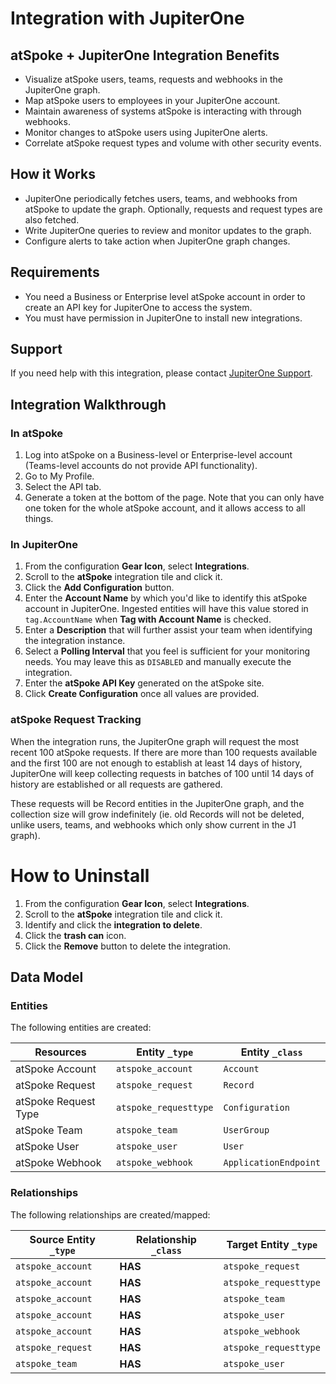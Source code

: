 # Integration with JupiterOne

## atSpoke + JupiterOne Integration Benefits

- Visualize atSpoke users, teams, requests and webhooks in the JupiterOne graph.
- Map atSpoke users to employees in your JupiterOne account.
- Maintain awareness of systems atSpoke is interacting with through webhooks.
- Monitor changes to atSpoke users using JupiterOne alerts.
- Correlate atSpoke request types and volume with other security events.

## How it Works

- JupiterOne periodically fetches users, teams, and webhooks from atSpoke to
  update the graph. Optionally, requests and request types are also fetched.
- Write JupiterOne queries to review and monitor updates to the graph.
- Configure alerts to take action when JupiterOne graph changes.

## Requirements

- You need a Business or Enterprise level atSpoke account in order to create an
  API key for JupiterOne to access the system.
- You must have permission in JupiterOne to install new integrations.

## Support

If you need help with this integration, please contact
[JupiterOne Support](https://support.jupiterone.io).

## Integration Walkthrough

### In atSpoke

1. Log into atSpoke on a Business-level or Enterprise-level account (Teams-level
   accounts do not provide API functionality).
2. Go to My Profile.
3. Select the API tab.
4. Generate a token at the bottom of the page. Note that you can only have one
   token for the whole atSpoke account, and it allows access to all things.

### In JupiterOne

1. From the configuration **Gear Icon**, select **Integrations**.
2. Scroll to the **atSpoke** integration tile and click it.
3. Click the **Add Configuration** button.
4. Enter the **Account Name** by which you'd like to identify this atSpoke
   account in JupiterOne. Ingested entities will have this value stored in
   `tag.AccountName` when **Tag with Account Name** is checked.
5. Enter a **Description** that will further assist your team when identifying
   the integration instance.
6. Select a **Polling Interval** that you feel is sufficient for your monitoring
   needs. You may leave this as `DISABLED` and manually execute the integration.
7. Enter the **atSpoke API Key** generated on the atSpoke site.
8. Click **Create Configuration** once all values are provided.

### atSpoke Request Tracking

When the integration runs, the JupiterOne graph will request the most recent 100
atSpoke requests. If there are more than 100 requests available and the first
100 are not enough to establish at least 14 days of history, JupiterOne will
keep collecting requests in batches of 100 until 14 days of history are
established or all requests are gathered.

These requests will be Record entities in the JupiterOne graph, and the
collection size will grow indefinitely (ie. old Records will not be deleted,
unlike users, teams, and webhooks which only show current in the J1 graph).

# How to Uninstall

1. From the configuration **Gear Icon**, select **Integrations**.
2. Scroll to the **atSpoke** integration tile and click it.
3. Identify and click the **integration to delete**.
4. Click the **trash can** icon.
5. Click the **Remove** button to delete the integration.

<!-- {J1_DOCUMENTATION_MARKER_START} -->
<!--
********************************************************************************
NOTE: ALL OF THE FOLLOWING DOCUMENTATION IS GENERATED USING THE
"j1-integration document" COMMAND. DO NOT EDIT BY HAND! PLEASE SEE THE DEVELOPER
DOCUMENTATION FOR USAGE INFORMATION:

https://github.com/JupiterOne/sdk/blob/master/docs/integrations/development.md
********************************************************************************
-->

## Data Model

### Entities

The following entities are created:

| Resources            | Entity `_type`        | Entity `_class`       |
| -------------------- | --------------------- | --------------------- |
| atSpoke Account      | `atspoke_account`     | `Account`             |
| atSpoke Request      | `atspoke_request`     | `Record`              |
| atSpoke Request Type | `atspoke_requesttype` | `Configuration`       |
| atSpoke Team         | `atspoke_team`        | `UserGroup`           |
| atSpoke User         | `atspoke_user`        | `User`                |
| atSpoke Webhook      | `atspoke_webhook`     | `ApplicationEndpoint` |

### Relationships

The following relationships are created/mapped:

| Source Entity `_type` | Relationship `_class` | Target Entity `_type` |
| --------------------- | --------------------- | --------------------- |
| `atspoke_account`     | **HAS**               | `atspoke_request`     |
| `atspoke_account`     | **HAS**               | `atspoke_requesttype` |
| `atspoke_account`     | **HAS**               | `atspoke_team`        |
| `atspoke_account`     | **HAS**               | `atspoke_user`        |
| `atspoke_account`     | **HAS**               | `atspoke_webhook`     |
| `atspoke_request`     | **HAS**               | `atspoke_requesttype` |
| `atspoke_team`        | **HAS**               | `atspoke_user`        |

<!--
********************************************************************************
END OF GENERATED DOCUMENTATION AFTER BELOW MARKER
********************************************************************************
-->
<!-- {J1_DOCUMENTATION_MARKER_END} -->
